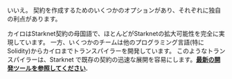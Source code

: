 いいえ。 契約を作成するためのいくつかのオプションがあり、それぞれに独自の利点があります。 

カイロはStarknet契約の母国語で、ほとんどがStarknetの拡大可能性を完全に実現しています。 一方、いくつかのチームは他のプログラミング言語(特にSolidity)からカイロまでトランスパイラーを開発しています。 このようなトランスパイラーは、Starknet で既存の契約の迅速な展開を容易にします。**[最新の開発ツールを参照してください](/developers/tools-resources).**